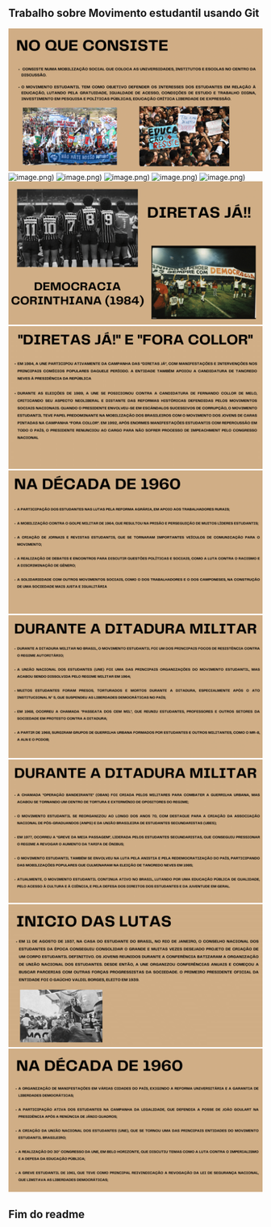 ## Trabalho sobre Movimento estudantil usando Git

![image](docs/img/1.png)
![image](docs/img/2).png)
![image](docs/img/3).png)
![image](docs/img/4).png)
![image](docs/img/5).png)
![image](docs/img/6).png)
![image](docs/img/7.png)
![image](docs/img/8.png)
![image](docs/img/9.png)
![image](docs/img/10.png)
![image](docs/img/11.png)
![image](docs/img/12.png)
![image](docs/img/13.png)

## Fim do readme
